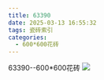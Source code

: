 ```yaml
---
title: 63390
date: 2025-03-13 16:55:32
tags: 瓷砖索引
categories:
  - 600*600花砖
---
```

63390--600*600花砖
![](/img/ceramic/600_600huazhuan/63390.jpg)
